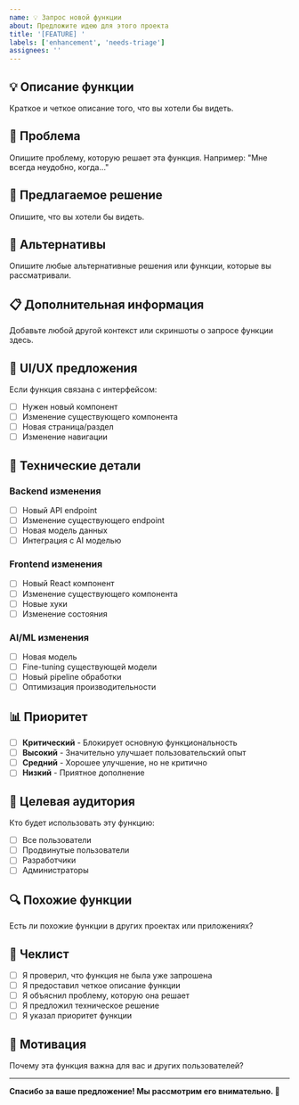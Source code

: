 ```yaml
---
name: 💡 Запрос новой функции
about: Предложите идею для этого проекта
title: '[FEATURE] '
labels: ['enhancement', 'needs-triage']
assignees: ''
---
```


## 💡 Описание функции

Краткое и четкое описание того, что вы хотели бы видеть.

## 🎯 Проблема

Опишите проблему, которую решает эта функция. Например: "Мне всегда неудобно, когда..."

## 💭 Предлагаемое решение

Опишите, что вы хотели бы видеть.

## 🔄 Альтернативы

Опишите любые альтернативные решения или функции, которые вы рассматривали.

## 📋 Дополнительная информация

Добавьте любой другой контекст или скриншоты о запросе функции здесь.

## 🎨 UI/UX предложения

Если функция связана с интерфейсом:
- [ ] Нужен новый компонент
- [ ] Изменение существующего компонента
- [ ] Новая страница/раздел
- [ ] Изменение навигации

## 🔧 Технические детали

### Backend изменения
- [ ] Новый API endpoint
- [ ] Изменение существующего endpoint
- [ ] Новая модель данных
- [ ] Интеграция с AI моделью

### Frontend изменения
- [ ] Новый React компонент
- [ ] Изменение существующего компонента
- [ ] Новые хуки
- [ ] Изменение состояния

### AI/ML изменения
- [ ] Новая модель
- [ ] Fine-tuning существующей модели
- [ ] Новый pipeline обработки
- [ ] Оптимизация производительности

## 📊 Приоритет

- [ ] **Критический** - Блокирует основную функциональность
- [ ] **Высокий** - Значительно улучшает пользовательский опыт
- [ ] **Средний** - Хорошее улучшение, но не критично
- [ ] **Низкий** - Приятное дополнение

## 🎯 Целевая аудитория

Кто будет использовать эту функцию:
- [ ] Все пользователи
- [ ] Продвинутые пользователи
- [ ] Разработчики
- [ ] Администраторы

## 🔍 Похожие функции

Есть ли похожие функции в других проектах или приложениях?

## 📝 Чеклист

- [ ] Я проверил, что функция не была уже запрошена
- [ ] Я предоставил четкое описание функции
- [ ] Я объяснил проблему, которую она решает
- [ ] Я предложил техническое решение
- [ ] Я указал приоритет функции

## 🚀 Мотивация

Почему эта функция важна для вас и других пользователей?

---

**Спасибо за ваше предложение! Мы рассмотрим его внимательно. 🚀** 